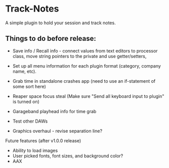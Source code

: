 # Track-Notes
A simple plugin to hold your session and track notes.

## Things to do before release:
* Save info / Recall info - connect values from text editors to processor class, move string pointers to the private and use getter/setters, 

* Set up all menu information for each plugin format (category, company name, etc).
* Grab time in standalone crashes app (need to use an if-statement of some sort here)
* Reaper space focus steal (Make sure "Send all keyboard input to plugin" is turned on)
* Garageband playhead info for time grab
* Test other DAWs
* Graphics overhaul - revise separation line?

Future features (after v1.0.0 release)
* Ability to load images
* User picked fonts, font sizes, and background color?
* AAX
